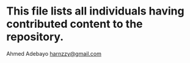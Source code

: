 # This file lists all individuals having contributed content to the repository.

Ahmed Adebayo <harnzzy@gmail.com>
